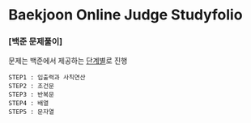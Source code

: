 # Baekjoon Online Judge Studyfolio
### [백준 문제풀이]
문제는 백준에서 제공하는 [단계별](https://www.acmicpc.net/step)로 진행
  

```
STEP1 : 입출력과 사칙연산
STEP2 : 조건문
STEP3 : 반복문
STEP4 : 배열
STEP5 : 문자열

```